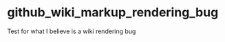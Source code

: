 github_wiki_markup_rendering_bug
================================

Test for what I believe is a wiki rendering bug